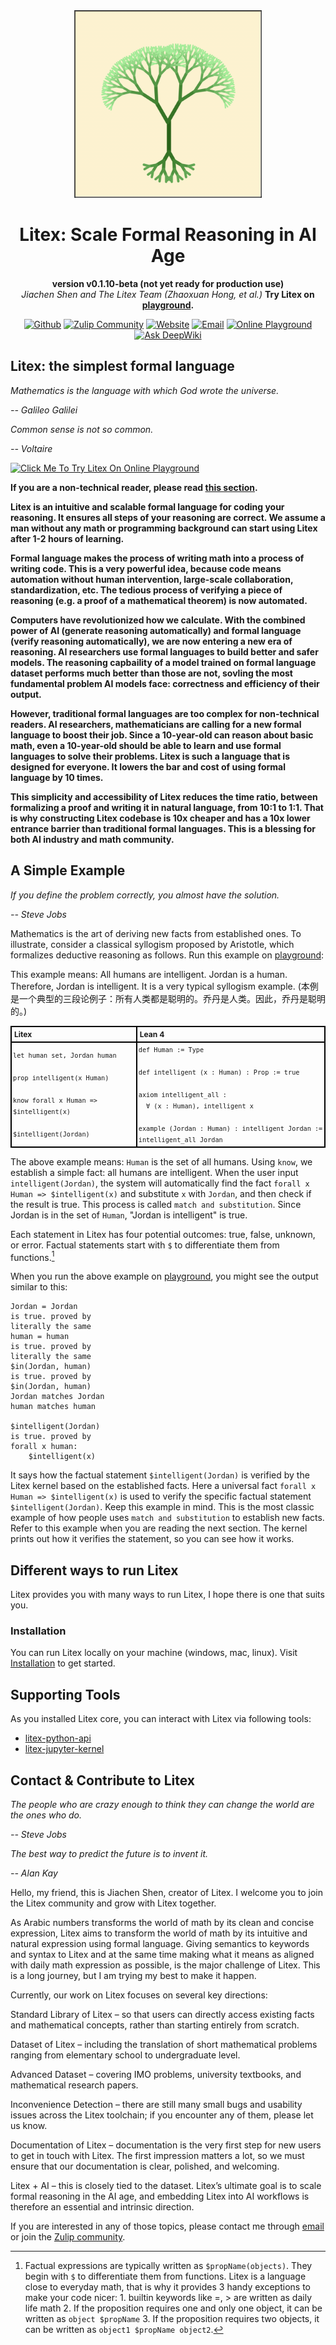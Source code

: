 <div align="center">
<img src="./logo.png" alt="The Litex Logo" width="300">
</div>

<div align="center">

# Litex: Scale Formal Reasoning in AI Age

**version v0.1.10-beta (not yet ready for production use)**  
*Jiachen Shen and The Litex Team (Zhaoxuan Hong, et al.)*
**Try Litex on [playground](https://litexlang.org/playground).**

[![Github](https://img.shields.io/badge/Github-grey?logo=github)](https://github.com/litexlang/golitex)
[![Zulip Community](https://img.shields.io/badge/Zulip%20Community-purple?logo=zulip)](https://litex.zulipchat.com/join/c4e7foogy6paz2sghjnbujov/)
[![Website](https://img.shields.io/badge/Website-blue?logo=website)](https://litexlang.org)
[![Email](https://img.shields.io/badge/Email-red?logo=email)](mailto:litexlang@outlook.com)
[![Online Playground](https://img.shields.io/badge/Online%20Playground-darkgreen?logo=playground)](https://litexlang.org/playground)
[![Ask DeepWiki](https://deepwiki.com/badge.svg)](https://deepwiki.com/litexlang/golitex)

</div>

## Litex: the simplest formal language

_Mathematics is the language with which God wrote the universe._

_-- Galileo Galilei_

_Common sense is not so common._

_-- Voltaire_

[![Click Me To Try Litex On Online  Playground](https://img.nshields.io/badge/Click_Here_To_Try_Litex_On_Online_Playground-%E2%86%92_Explore-FF6B6B?style=for-the-badge)](https://litexlang.org/playground)

**If you are a non-technical reader, please read [this section](#litex-introduction-for-non-technical-readers).**

**Litex is an intuitive and scalable formal language for coding your reasoning. It ensures all steps of your reasoning are correct. We assume a man without any math or programming background can start using Litex after 1-2 hours of learning.**

**Formal language makes the process of writing math into a process of writing code. This is a very powerful idea, because code means automation without human intervention, large-scale collaboration, standardization, etc. The tedious process of verifying a piece of reasoning (e.g. a proof of a mathematical theorem) is now automated.**

**Computers have revolutionized how we calculate. With the combined power of AI (generate reasoning automatically) and formal language (verify reasoning automatically), we are now entering a new era of reasoning. AI researchers use formal languages to build better and safer models. The reasoning capbaility of a model trained on formal language dataset performs much better than those are not, sovling the most fundamental problem AI models face: correctness and efficiency of their output.**

**However, traditional formal languages are too complex for non-technical readers. AI researchers, mathematicians are calling for a new formal language to boost their job. Since a 10-year-old can reason about basic math, even a 10-year-old should be able to learn and use formal languages to solve their problems. Litex is such a language that is designed for everyone. It lowers the bar and cost of using formal language by 10 times.**

**This simplicity and accessibility of Litex reduces the time ratio, between formalizing a proof and writing it in natural language, from 10:1 to 1:1. That is why constructing Litex codebase is 10x cheaper and has a 10x lower entrance barrier than traditional formal languages. This is a blessing for both AI industry and math community.**

## A Simple Example

_If you define the problem correctly, you almost have the solution._

_-- Steve Jobs_

Mathematics is the art of deriving new facts from established ones. To illustrate, consider a classical syllogism proposed by Aristotle, which formalizes deductive reasoning as follows. Run this example on [playground](https://litexlang.org/playground):

This example means: All humans are intelligent. Jordan is a human. Therefore, Jordan is intelligent. It is a very typical syllogism example. (本例是一个典型的三段论例子：所有人类都是聪明的。乔丹是人类。因此，乔丹是聪明的。)

<table style="border-collapse: collapse; width: 100%; font-size: 12px">
  <tr>
    <th style="border: 2px solid black; padding: 4px; text-align: left; width: 40%;">Litex</th>
    <th style="border: 2px solid black; padding: 4px; text-align: left; width: 60%;">Lean 4</th>
  </tr>
  <tr>
    <td style="border: 2px solid black; padding: 2px; line-height: 1.5">
      <code>let human set, Jordan human</code> <br><br>
      <code>prop intelligent(x Human)</code> <br><br>
      <code>know forall x Human => $intelligent(x)</code> <br><br>
      <code>$intelligent(Jordan)</code>
    </td>
    <td style="border: 2px solid black; padding: 2px; line-height: 1.5">
      <code>def Human := Type</code> <br><br>
      <code>def intelligent (x : Human) : Prop := true</code> <br><br>
      <code>axiom intelligent_all :</code><br>
      <code>&nbsp;&nbsp;∀ (x : Human), intelligent x</code> <br><br>
      <code>example (Jordan : Human) : intelligent Jordan := intelligent_all Jordan</code>
    </td>
  </tr>
</table>

The above example means: `Human` is the set of all humans. Using `know`, we establish a simple fact: all humans are intelligent. When the user input `intelligent(Jordan)`, the system will automatically find the fact `forall x Human => $intelligent(x)` and substitute `x` with `Jordan`, and then check if the result is true. This process is called `match and substitution`. Since Jordan is in the set of `Human`, "Jordan is intelligent" is true.

Each statement in Litex has four potential outcomes: true, false, unknown, or error. Factual statements start with `$` to differentiate them from functions.[^1]

When you run the above example on [playground](https://litexlang.org/playground), you might see the output similar to this:

```
Jordan = Jordan
is true. proved by
literally the same
human = human
is true. proved by
literally the same
$in(Jordan, human)
is true. proved by
$in(Jordan, human)
Jordan matches Jordan
human matches human

$intelligent(Jordan)
is true. proved by
forall x human:
    $intelligent(x)
```

It says how the factual statement `$intelligent(Jordan)` is verified by the Litex kernel based on the established facts. Here a universal fact `forall x Human => $intelligent(x)` is used to verify the specific factual statement `$intelligent(Jordan)`. Keep this example in mind. This is the most classic example of how people uses `match and substitution` to establish new facts. Refer to this example when you are reading the next section. The kernel prints out how it verifies the statement, so you can see how it works.

[^1]: Factual expressions are typically written as `$propName(objects)`. They begin with `$` to differentiate them from functions. Litex is a language close to everyday math, that is why it provides 3 handy exceptions to make your code nicer: 1. builtin keywords like =, > are written as daily life math 2. If the proposition requires one and only one object, it can be written as `object $propName` 3. If the proposition requires two objects, it can be written as `object1 $propName object2`.

## Different ways to run Litex

Litex provides you with many ways to run Litex, I hope there is one that suits you.

### Installation

You can run Litex locally on your machine (windows, mac, linux). Visit [Installation](https://litexlang.org/doc/Installation) to get started.

## Supporting Tools

As you installed Litex core, you can interact with Litex via following tools:

- [litex-python-api](https://github.com/litexlang/litex-python-api)
- [litex-jupyter-kernel](https://github.com/litexlang/litex-jupyter-kernel)

## Contact & Contribute to Litex

_The people who are crazy enough to think they can change the world are the ones who do._

_-- Steve Jobs_

_The best way to predict the future is to invent it._

_-- Alan Kay_

Hello, my friend, this is Jiachen Shen, creator of Litex. I welcome you to join the Litex community and grow with Litex together.

As Arabic numbers transforms the world of math by its clean and concise expression, Litex aims to transform the world of math by its intuitive and natural expression using formal language. Giving semantics to keywords and syntax to Litex and at the same time making what it means as aligned with daily math expression as possible, is the major challenge of Litex. This is a long journey, but I am trying my best to make it happen.

Currently, our work on Litex focuses on several key directions:

Standard Library of Litex – so that users can directly access existing facts and mathematical concepts, rather than starting entirely from scratch.

Dataset of Litex – including the translation of short mathematical problems ranging from elementary school to undergraduate level.

Advanced Dataset – covering IMO problems, university textbooks, and mathematical research papers.

Inconvenience Detection – there are still many small bugs and usability issues across the Litex toolchain; if you encounter any of them, please let us know.

Documentation of Litex – documentation is the very first step for new users to get in touch with Litex. The first impression matters a lot, so we must ensure that our documentation is clear, polished, and welcoming.

Litex + AI – this is closely tied to the dataset. Litex’s ultimate goal is to scale formal reasoning in the AI age, and embedding Litex into AI workflows is therefore an essential and intrinsic direction.

If you are interested in any of those topics, please contact me through [email](mailto:litexlang@outlook.com) or join the [Zulip community](https://litex.zulipchat.com/join/c4e7foogy6paz2sghjnbujov/).